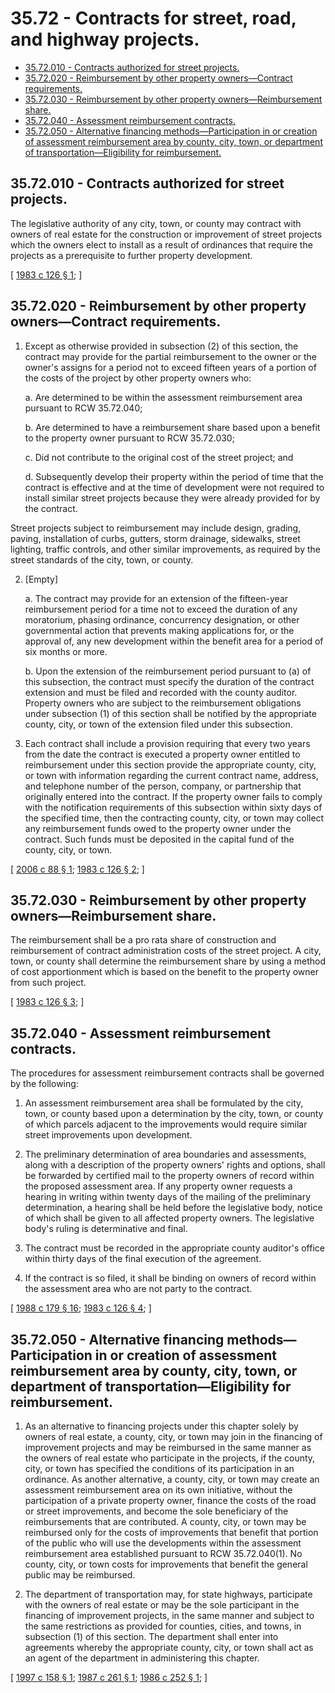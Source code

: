 # 35.72 - Contracts for street, road, and highway projects.
* [35.72.010 - Contracts authorized for street projects.](#3572010---contracts-authorized-for-street-projects)
* [35.72.020 - Reimbursement by other property owners—Contract requirements.](#3572020---reimbursement-by-other-property-ownerscontract-requirements)
* [35.72.030 - Reimbursement by other property owners—Reimbursement share.](#3572030---reimbursement-by-other-property-ownersreimbursement-share)
* [35.72.040 - Assessment reimbursement contracts.](#3572040---assessment-reimbursement-contracts)
* [35.72.050 - Alternative financing methods—Participation in or creation of assessment reimbursement area by county, city, town, or department of transportation—Eligibility for reimbursement.](#3572050---alternative-financing-methodsparticipation-in-or-creation-of-assessment-reimbursement-area-by-county-city-town-or-department-of-transportationeligibility-for-reimbursement)
## 35.72.010 - Contracts authorized for street projects.
The legislative authority of any city, town, or county may contract with owners of real estate for the construction or improvement of street projects which the owners elect to install as a result of ordinances that require the projects as a prerequisite to further property development.

\[ [1983 c 126 § 1](https://leg.wa.gov/CodeReviser/documents/sessionlaw/1983c126.pdf?cite=1983%20c%20126%20§%201); \]

## 35.72.020 - Reimbursement by other property owners—Contract requirements.
1. Except as otherwise provided in subsection (2) of this section, the contract may provide for the partial reimbursement to the owner or the owner's assigns for a period not to exceed fifteen years of a portion of the costs of the project by other property owners who:

   a. Are determined to be within the assessment reimbursement area pursuant to RCW 35.72.040;

   b. Are determined to have a reimbursement share based upon a benefit to the property owner pursuant to RCW 35.72.030;

   c. Did not contribute to the original cost of the street project; and

   d. Subsequently develop their property within the period of time that the contract is effective and at the time of development were not required to install similar street projects because they were already provided for by the contract.

Street projects subject to reimbursement may include design, grading, paving, installation of curbs, gutters, storm drainage, sidewalks, street lighting, traffic controls, and other similar improvements, as required by the street standards of the city, town, or county.

2. [Empty]

   a. The contract may provide for an extension of the fifteen-year reimbursement period for a time not to exceed the duration of any moratorium, phasing ordinance, concurrency designation, or other governmental action that prevents making applications for, or the approval of, any new development within the benefit area for a period of six months or more.

   b. Upon the extension of the reimbursement period pursuant to (a) of this subsection, the contract must specify the duration of the contract extension and must be filed and recorded with the county auditor. Property owners who are subject to the reimbursement obligations under subsection (1) of this section shall be notified by the appropriate county, city, or town of the extension filed under this subsection.

3. Each contract shall include a provision requiring that every two years from the date the contract is executed a property owner entitled to reimbursement under this section provide the appropriate county, city, or town with information regarding the current contract name, address, and telephone number of the person, company, or partnership that originally entered into the contract. If the property owner fails to comply with the notification requirements of this subsection within sixty days of the specified time, then the contracting county, city, or town may collect any reimbursement funds owed to the property owner under the contract. Such funds must be deposited in the capital fund of the county, city, or town.

\[ [2006 c 88 § 1](http://lawfilesext.leg.wa.gov/biennium/2005-06/Pdf/Bills/Session%20Laws/House/3192.SL.pdf?cite=2006%20c%2088%20§%201); [1983 c 126 § 2](https://leg.wa.gov/CodeReviser/documents/sessionlaw/1983c126.pdf?cite=1983%20c%20126%20§%202); \]

## 35.72.030 - Reimbursement by other property owners—Reimbursement share.
The reimbursement shall be a pro rata share of construction and reimbursement of contract administration costs of the street project. A city, town, or county shall determine the reimbursement share by using a method of cost apportionment which is based on the benefit to the property owner from such project.

\[ [1983 c 126 § 3](https://leg.wa.gov/CodeReviser/documents/sessionlaw/1983c126.pdf?cite=1983%20c%20126%20§%203); \]

## 35.72.040 - Assessment reimbursement contracts.
The procedures for assessment reimbursement contracts shall be governed by the following:

1. An assessment reimbursement area shall be formulated by the city, town, or county based upon a determination by the city, town, or county of which parcels adjacent to the improvements would require similar street improvements upon development.

2. The preliminary determination of area boundaries and assessments, along with a description of the property owners' rights and options, shall be forwarded by certified mail to the property owners of record within the proposed assessment area. If any property owner requests a hearing in writing within twenty days of the mailing of the preliminary determination, a hearing shall be held before the legislative body, notice of which shall be given to all affected property owners. The legislative body's ruling is determinative and final.

3. The contract must be recorded in the appropriate county auditor's office within thirty days of the final execution of the agreement.

4. If the contract is so filed, it shall be binding on owners of record within the assessment area who are not party to the contract.

\[ [1988 c 179 § 16](https://leg.wa.gov/CodeReviser/documents/sessionlaw/1988c179.pdf?cite=1988%20c%20179%20§%2016); [1983 c 126 § 4](https://leg.wa.gov/CodeReviser/documents/sessionlaw/1983c126.pdf?cite=1983%20c%20126%20§%204); \]

## 35.72.050 - Alternative financing methods—Participation in or creation of assessment reimbursement area by county, city, town, or department of transportation—Eligibility for reimbursement.
1. As an alternative to financing projects under this chapter solely by owners of real estate, a county, city, or town may join in the financing of improvement projects and may be reimbursed in the same manner as the owners of real estate who participate in the projects, if the county, city, or town has specified the conditions of its participation in an ordinance. As another alternative, a county, city, or town may create an assessment reimbursement area on its own initiative, without the participation of a private property owner, finance the costs of the road or street improvements, and become the sole beneficiary of the reimbursements that are contributed. A county, city, or town may be reimbursed only for the costs of improvements that benefit that portion of the public who will use the developments within the assessment reimbursement area established pursuant to RCW 35.72.040(1). No county, city, or town costs for improvements that benefit the general public may be reimbursed.

2. The department of transportation may, for state highways, participate with the owners of real estate or may be the sole participant in the financing of improvement projects, in the same manner and subject to the same restrictions as provided for counties, cities, and towns, in subsection (1) of this section. The department shall enter into agreements whereby the appropriate county, city, or town shall act as an agent of the department in administering this chapter.

\[ [1997 c 158 § 1](http://lawfilesext.leg.wa.gov/biennium/1997-98/Pdf/Bills/Session%20Laws/House/1402-S.SL.pdf?cite=1997%20c%20158%20§%201); [1987 c 261 § 1](https://leg.wa.gov/CodeReviser/documents/sessionlaw/1987c261.pdf?cite=1987%20c%20261%20§%201); [1986 c 252 § 1](https://leg.wa.gov/CodeReviser/documents/sessionlaw/1986c252.pdf?cite=1986%20c%20252%20§%201); \]

